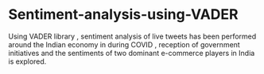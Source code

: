 # Sentiment-analysis-using-VADER
Using VADER library , sentiment analysis of live tweets has been performed around the Indian economy in during COVID , reception of government initiatives and the sentiments of two dominant e-commerce players in India is explored.
